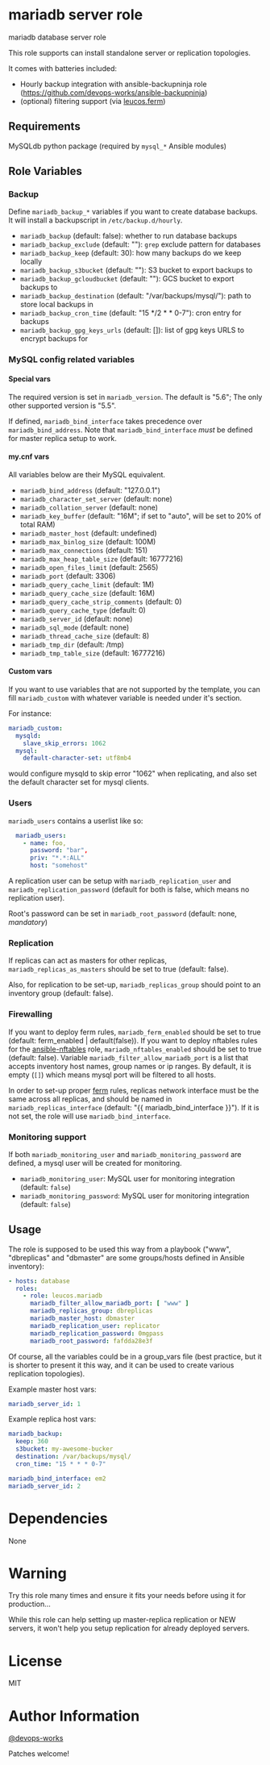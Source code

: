 # mariadb server role

mariadb database server role

This role supports can install standalone server or replication topologies.

It comes with batteries included:

- Hourly backup integration with ansible-backupninja role (https://github.com/devops-works/ansible-backupninja)
- (optional) filtering support (via [leucos.ferm](https://github.com/leucos/ansible-ferm))

## Requirements

MySQLdb python package (required by `mysql_*` Ansible modules)

## Role Variables

### Backup

Define `mariadb_backup_*` variables if you want to create database backups.
It will install a backupscript in `/etc/backup.d/hourly`.

- `mariadb_backup` (default: false): whether to run database backups
- `mariadb_backup_exclude` (default: ""): `grep` exclude pattern for databases
- `mariadb_backup_keep` (default: 30): how many backups do we keep locally
- `mariadb_backup_s3bucket` (default: ""): S3 bucket to export backups to
- `mariadb_backup_gcloudbucket` (default: ""): GCS bucket to export backups to
- `mariadb_backup_destination` (default: "/var/backups/mysql/"): path to store
  local backups in
- `mariadb_backup_cron_time` (default: "15 */2 * * 0-7"): cron entry for
  backups
- `mariadb_backup_gpg_keys_urls` (default: []): list of gpg keys URLS to
  encrypt backups for

### MySQL config related variables

#### Special vars

The required version is set in `mariadb_version`. The default is "5.6"; The only
other supported version is "5.5".

If defined, `mariadb_bind_interface` takes precedence over
`mariadb_bind_address`. Note that `mariadb_bind_interface` *must* be defined for
master replica setup to work.

#### my.cnf vars

All variables below are their MySQL equivalent.

- `mariadb_bind_address` (default: "127.0.0.1")
- `mariadb_character_set_server` (default: none)
- `mariadb_collation_server` (default: none)
- `mariadb_key_buffer` (default: "16M"; if set to "auto", will be set to 20% of
  total RAM)
- `mariadb_master_host` (default: undefined)
- `mariadb_max_binlog_size` (default: 100M)
- `mariadb_max_connections` (default: 151)
- `mariadb_max_heap_table_size` (default: 16777216)
- `mariadb_open_files_limit` (default: 2565)
- `mariadb_port` (default: 3306)
- `mariadb_query_cache_limit` (default: 1M)
- `mariadb_query_cache_size` (default: 16M)
- `mariadb_query_cache_strip_comments` (default: 0)
- `mariadb_query_cache_type` (default: 0)
- `mariadb_server_id` (default: none)
- `mariadb_sql_mode` (default: none)
- `mariadb_thread_cache_size` (default: 8)
- `mariadb_tmp_dir` (default: /tmp)
- `mariadb_tmp_table_size` (default: 16777216)

#### Custom vars

If you want to use variables that are not supported by the template, you can
fill `mariadb_custom` with whatever variable is needed under it's section.

For instance:

```yaml
mariadb_custom:
  mysqld:
    slave_skip_errors: 1062
  mysql:
    default-character-set: utf8mb4
```

would configure mysqld to skip error "1062" when replicating, and also set the
default character set for mysql clients.

### Users

`mariadb_users` contains a userlist like so:

```yaml
  mariadb_users:
    - name: foo,
      password: "bar",
      priv: "*.*:ALL"
      host: "somehost"
```

A replication user can be setup with `mariadb_replication_user` and
`mariadb_replication_password` (default for both is false, which means no
replication user).

Root's password can be set in `mariadb_root_password` (default: none,
*mandatory*)

### Replication

If replicas can act as masters for other replicas, `mariadb_replicas_as_masters`
should be set to true (default: false). 

Also, for replication to be set-up, `mariadb_replicas_group` should point to an
inventory group (default: false).

### Firewalling

If you want to deploy ferm rules, `mariadb_ferm_enabled` should be set to true
(default: ferm_enabled | default(false)). If you want to deploy nftables rules for the [ansible-nftables](https://github.com/devops-works/ansible-nftables) role, `mariadb_nftables_enabled` should be set to true
(default: false). Variable
`mariadb_filter_allow_mariadb_port` is a list that accepts inventory host
names, group names or ip ranges. By default, it is empty (`[]`) which means mysql
port will be filtered to all hosts.

In order to set-up proper [ferm](https://galaxy.ansible.com/detail#/role/6120)
rules, replicas network interface must be the same across all replicas, and should
be named in `mariadb_replicas_interface` (default: "{{ mariadb_bind_interface
}}"). If it is not set, the role will use `mariadb_bind_interface`.

### Monitoring support

If both `mariadb_monitoring_user` and `mariadb_monitoring_password` are
defined, a mysql user will be created for monitoring.

- `mariadb_monitoring_user`: MySQL user for monitoring integration (default: `false`)
- `mariadb_monitoring_password`: MySQL user for monitoring integration (default: `false`)

Usage
-----

The role is supposed to be used this way from a playbook ("www", "dbreplicas"
and "dbmaster" are some groups/hosts defined in Ansible inventory):

```yaml
- hosts: database
  roles:
    - role: leucos.mariadb
      mariadb_filter_allow_mariadb_port: [ "www" ]
      mariadb_replicas_group: dbreplicas
      mariadb_master_host: dbmaster
      mariadb_replication_user: replicator
      mariadb_replication_password: 0mgpass
      mariadb_root_password: fafdda28e3f
```

Of course, all the variables could be in a group_vars file (best practice, but
it is shorter to present it this way, and it can be used to create various
replication topologies).

Example master host vars:

```yaml
mariadb_server_id: 1
```

Example replica host vars:

```yaml
mariadb_backup:
  keep: 360
  s3bucket: my-awesome-bucker
  destination: /var/backups/mysql/
  cron_time: "15 * * * 0-7"

mariadb_bind_interface: em2
mariadb_server_id: 2
```

# Dependencies

None

# Warning

Try this role many times and ensure it fits your needs before using it for
production...

While this role can help setting up master-replica replication or NEW servers,
it won't help you setup replication for already deployed servers.

# License

MIT

# Author Information

[@devops-works](https://github.com/devops-works)

Patches welcome!
